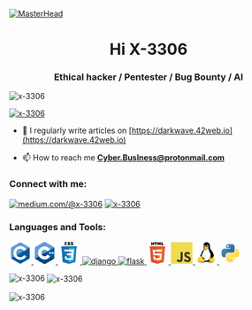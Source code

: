 [![MasterHead]([https://img1.picmix.com/output/stamp/normal/5/5/2/6/2036255_4e693.gif])](https://darkwave.42web.io)
<h1 align="center">Hi X-3306</h1>
<h3 align="center">Ethical hacker / Pentester / Bug Bounty / AI</h3>

<p align="left"> <img src="https://komarev.com/ghpvc/?username=x-3306&label=Profile%20views&color=00ff7b&style=flat" alt="x-3306" /> </p>

<p align="left"> <a href="https://github.com/ryo-ma/github-profile-trophy"><img src="https://github-profile-trophy.vercel.app/?username=x-3306" alt="x-3306" /></a> </p>

- 📝 I regularly write articles on [https://darkwave.42web.io](https://darkwave.42web.io)

- 📫 How to reach me **Cyber.Buslness@protonmail.com**

<h3 align="left">Connect with me:</h3>
<p align="left">
<a href="https://medium.com/medium.com/@x-3306" target="blank"><img align="center" src="https://raw.githubusercontent.com/rahuldkjain/github-profile-readme-generator/master/src/images/icons/Social/medium.svg" alt="medium.com/@x-3306" height="30" width="40" /></a>
<a href="https://www.youtube.com/c/x-3306" target="blank"><img align="center" src="https://raw.githubusercontent.com/rahuldkjain/github-profile-readme-generator/master/src/images/icons/Social/youtube.svg" alt="x-3306" height="30" width="40" /></a>
</p>

<h3 align="left">Languages and Tools:</h3>
<p align="left"> <a href="https://www.cprogramming.com/" target="_blank" rel="noreferrer"> <img src="https://raw.githubusercontent.com/devicons/devicon/master/icons/c/c-original.svg" alt="c" width="40" height="40"/> </a> <a href="https://www.w3schools.com/cpp/" target="_blank" rel="noreferrer"> <img src="https://raw.githubusercontent.com/devicons/devicon/master/icons/cplusplus/cplusplus-original.svg" alt="cplusplus" width="40" height="40"/> </a> <a href="https://www.w3schools.com/css/" target="_blank" rel="noreferrer"> <img src="https://raw.githubusercontent.com/devicons/devicon/master/icons/css3/css3-original-wordmark.svg" alt="css3" width="40" height="40"/> </a> <a href="https://www.djangoproject.com/" target="_blank" rel="noreferrer"> <img src="https://cdn.worldvectorlogo.com/logos/django.svg" alt="django" width="40" height="40"/> </a> <a href="https://flask.palletsprojects.com/" target="_blank" rel="noreferrer"> <img src="https://www.vectorlogo.zone/logos/pocoo_flask/pocoo_flask-icon.svg" alt="flask" width="40" height="40"/> </a> <a href="https://www.w3.org/html/" target="_blank" rel="noreferrer"> <img src="https://raw.githubusercontent.com/devicons/devicon/master/icons/html5/html5-original-wordmark.svg" alt="html5" width="40" height="40"/> </a> <a href="https://developer.mozilla.org/en-US/docs/Web/JavaScript" target="_blank" rel="noreferrer"> <img src="https://raw.githubusercontent.com/devicons/devicon/master/icons/javascript/javascript-original.svg" alt="javascript" width="40" height="40"/> </a> <a href="https://www.linux.org/" target="_blank" rel="noreferrer"> <img src="https://raw.githubusercontent.com/devicons/devicon/master/icons/linux/linux-original.svg" alt="linux" width="40" height="40"/> </a> <a href="https://www.python.org" target="_blank" rel="noreferrer"> <img src="https://raw.githubusercontent.com/devicons/devicon/master/icons/python/python-original.svg" alt="python" width="40" height="40"/> </a> </p>

<p><img align="left" src="https://github-readme-stats.vercel.app/api/top-langs?username=x-3306&show_icons=true&locale=en&layout=compact" alt="x-3306" /></p>

<p>&nbsp;<img align="center" src="https://github-readme-stats.vercel.app/api?username=x-3306&show_icons=true&locale=en" alt="x-3306" /></p>

<p><img align="center" src="https://github-readme-streak-stats.herokuapp.com/?user=x-3306&" alt="x-3306" /></p>

